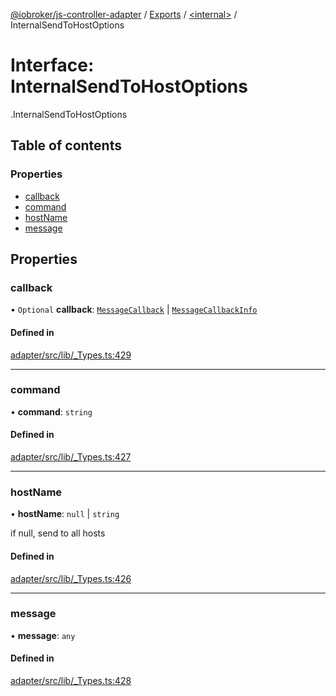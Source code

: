 [@iobroker/js-controller-adapter](../README.md) / [Exports](../modules.md) / [<internal\>](../modules/internal_.md) / InternalSendToHostOptions

# Interface: InternalSendToHostOptions

[<internal>](../modules/internal_.md).InternalSendToHostOptions

## Table of contents

### Properties

- [callback](internal_.InternalSendToHostOptions.md#callback)
- [command](internal_.InternalSendToHostOptions.md#command)
- [hostName](internal_.InternalSendToHostOptions.md#hostname)
- [message](internal_.InternalSendToHostOptions.md#message)

## Properties

### callback

• `Optional` **callback**: [`MessageCallback`](../modules/internal_.md#messagecallback) \| [`MessageCallbackInfo`](internal_.MessageCallbackInfo.md)

#### Defined in

[adapter/src/lib/_Types.ts:429](https://github.com/ioBroker/ioBroker.js-controller/blob/58a732de/packages/adapter/src/lib/_Types.ts#L429)

___

### command

• **command**: `string`

#### Defined in

[adapter/src/lib/_Types.ts:427](https://github.com/ioBroker/ioBroker.js-controller/blob/58a732de/packages/adapter/src/lib/_Types.ts#L427)

___

### hostName

• **hostName**: ``null`` \| `string`

if null, send to all hosts

#### Defined in

[adapter/src/lib/_Types.ts:426](https://github.com/ioBroker/ioBroker.js-controller/blob/58a732de/packages/adapter/src/lib/_Types.ts#L426)

___

### message

• **message**: `any`

#### Defined in

[adapter/src/lib/_Types.ts:428](https://github.com/ioBroker/ioBroker.js-controller/blob/58a732de/packages/adapter/src/lib/_Types.ts#L428)
